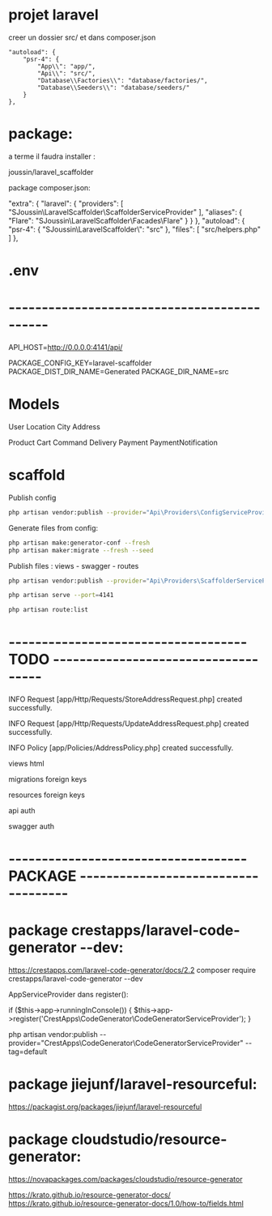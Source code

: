 # projet laravel


creer un dossier src/ et dans composer.json

    "autoload": {
        "psr-4": {
            "App\\": "app/",
            "Api\\": "src/",
            "Database\\Factories\\": "database/factories/",
            "Database\\Seeders\\": "database/seeders/"
        }
    },


# package:

a terme il faudra installer :

joussin/laravel_scaffolder

package composer.json:

"extra": {
"laravel": {
"providers": [
"SJoussin\\LaravelScaffolder\\ScaffolderServiceProvider"
],
"aliases": {
"Flare": "SJoussin\\LaravelScaffolder\\Facades\\Flare"
}
}
},
"autoload": {
"psr-4": {
"SJoussin\\LaravelScaffolder\\": "src"
},
"files": [
"src/helpers.php"
]
},



# .env

# --------------------------------------------
API_HOST=http://0.0.0.0:4141/api/

PACKAGE_CONFIG_KEY=laravel-scaffolder
PACKAGE_DIST_DIR_NAME=Generated
PACKAGE_DIR_NAME=src



# Models

User
Location
City
Address

Product
Cart
Command
Delivery
Payment
PaymentNotification


# scaffold

Publish config
```bash
php artisan vendor:publish --provider="Api\Providers\ConfigServiceProvider"
```

Generate files from config:
```bash
php artisan make:generator-conf --fresh
php artisan maker:migrate --fresh --seed
```

Publish files :  views - swagger - routes
```bash
php artisan vendor:publish --provider="Api\Providers\ScaffolderServiceProvider"
```

```bash
php artisan serve --port=4141
```
```bash
php artisan route:list
```


# ------------------------------------ TODO ------------------------------------


INFO  Request [app/Http/Requests/StoreAddressRequest.php] created successfully.

INFO  Request [app/Http/Requests/UpdateAddressRequest.php] created successfully.

INFO  Policy [app/Policies/AddressPolicy.php] created successfully.


views html

migrations foreign keys

resources  foreign keys

api auth

swagger auth
 
# ------------------------------------ PACKAGE ------------------------------------



# package crestapps/laravel-code-generator --dev:


https://crestapps.com/laravel-code-generator/docs/2.2
composer require crestapps/laravel-code-generator --dev

AppServiceProvider dans register():

if ($this->app->runningInConsole()) {
$this->app->register('CrestApps\CodeGenerator\CodeGeneratorServiceProvider');
}


php artisan vendor:publish --provider="CrestApps\CodeGenerator\CodeGeneratorServiceProvider" --tag=default




# package jiejunf/laravel-resourceful:

https://packagist.org/packages/jiejunf/laravel-resourceful



# package cloudstudio/resource-generator:

https://novapackages.com/packages/cloudstudio/resource-generator

https://krato.github.io/resource-generator-docs/
https://krato.github.io/resource-generator-docs/1.0/how-to/fields.html

